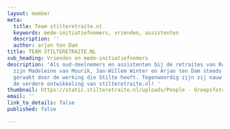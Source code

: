 ```yaml
---
layout: member
meta:
  title: Team stilteretraite.nl
  keywords: mede-initiatiefnemers, vrienden, assistenten
  description: ''
  author: arjan ten Dam
title: TEAM STILTERETRAITE.NL
sub_heading: Vrienden en mede-initiatiefnemers
description: 'Als oud-deelnemers en assistenten bij de retraites van Robbert van Bruggen
  zijn Madeleine van Mourik, Jan-Willem Winter en Arjan ten Dam steeds meer geboeid
  geraakt door de werking die Stilte heeft. Tegenwoordig zijn zij nauw betrokken bij
  de verdere ontwikkeling van stilteretraite.nl! '
thumbnail: https://static.stilteretraite.nl/uploads/People - Groepsfoto 1.jpg
email: ''
link_to_details: false
published: false

---
```

